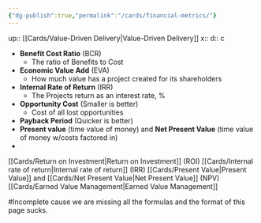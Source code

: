 ```yaml
---
{"dg-publish":true,"permalink":"/cards/financial-metrics/"}
---
```


up:: [[Cards/Value-Driven Delivery\|Value-Driven Delivery]] 
x:: 
d:: c

- **Benefit Cost Ratio** (BCR)
	- The ratio of Benefits to Cost
- **Economic Value Add** (EVA)
	- How much value has a project created for its shareholders
- **Internal Rate of Return** (IRR)
	- The Projects return as an interest rate, % 
- **Opportunity Cost** (Smaller is better) 
	- Cost of all lost opportunities
- **Payback Period** (Quicker is better)
- **Present value** (time value of money) and **Net Present Value** (time value of money w/costs factored in)
- 

[[Cards/Return on Investment\|Return on Investment]] (ROI)
[[Cards/Internal rate of return\|Internal rate of return]] (IRR)
[[Cards/Present Value\|Present Value]] and [[Cards/Net Present Value\|Net Present Value]] (NPV)
[[Cards/Earned Value Management\|Earned Value Management]] 

#Incomplete cause we are missing all the formulas and the format of this page sucks.  


